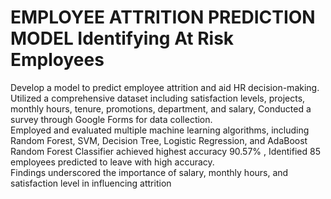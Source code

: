 # EMPLOYEE ATTRITION PREDICTION MODEL Identifying At Risk Employees <br>
Develop a model to predict employee attrition and aid HR decision-making.<br>
Utilized a comprehensive dataset including satisfaction levels, projects, monthly hours, tenure, promotions, department, and salary, Conducted a survey through Google Forms for data collection.<br>
Employed and evaluated multiple machine learning algorithms, including Random Forest, SVM, Decision Tree, Logistic Regression, and AdaBoost<br>
Random Forest Classifier achieved highest accuracy 90.57% , Identified 85 employees predicted to leave with high accuracy.<br>
Findings underscored the importance of salary, monthly hours, and satisfaction level in influencing attrition<br>
